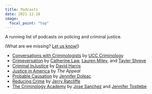```yaml
---
title: Podcasts
date: 2021-12-18
image:
  focal_point: "top"
---
```


A running list of podcasts on policing and criminal justice.

<!--more-->

(What are we missing? [Let us know!](mailto:unopolicinglab@gmail.com))

* [Conversations with Criminologists](https://anchor.fm/criminology) by [UCC Criminology](https://www.ucc.ie/en/criminology/)
* [Crimeversation](https://crimeversation.libsyn.com/) by [Catherine Law](https://twitter.com/catherinelaw93), [Lauren Miley](https://twitter.com/lmiley2), and [Tayler Shreve](https://twitter.com/taylershreve)
* [Criminal InJustice](http://www.criminalinjusticepodcast.com/) by [David Harris](https://twitter.com/dharrislawprof)
* [Justice in America](https://theappeal.org/topics/justice-in-america/) by *The Appeal*
* [Probable Causation](https://www.probablecausation.com/) by [Jennifer Doleac](https://twitter.com/jenniferdoleac)
* [Reducing Crime](https://www.reducingcrime.com/podcast) by [Jerry Ratcliffe](https://twitter.com/Jerry_Ratcliffe)
* [The Criminology Academy](https://thecrimacademy.podbean.com/) by [Jose Sanchez](https://twitter.com/jsanchez318) and [Jennifer Tostlebe](https://twitter.com/jenntostlebe)